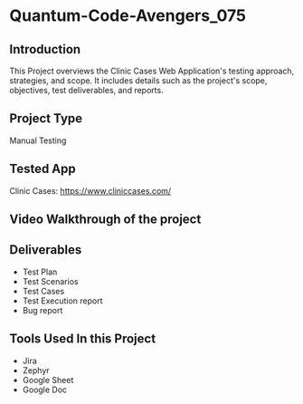 # Quantum-Code-Avengers_075

## Introduction
This Project overviews the Clinic Cases Web Application's testing approach, strategies, and scope. It includes details such as the project's scope, objectives, test deliverables, and reports.

## Project Type
Manual Testing

## Tested App
Clinic Cases: https://www.cliniccases.com/



## Video Walkthrough of the project


## Deliverables

- Test Plan
- Test Scenarios
- Test Cases
- Test Execution report
- Bug report



## Tools Used In this Project

- Jira
- Zephyr
- Google Sheet
- Google Doc
